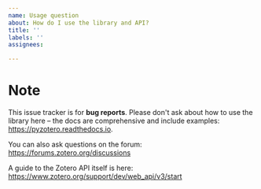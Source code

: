 ```yaml
---
name: Usage question
about: How do I use the library and API?
title: ''
labels: ''
assignees:

---
```


# Note
This issue tracker is for **bug reports**. Please don't ask about how to use the library here – the docs are comprehensive and include examples: https://pyzotero.readthedocs.io.

You can also ask questions on the forum: https://forums.zotero.org/discussions

A guide to the Zotero API itself is here: https://www.zotero.org/support/dev/web_api/v3/start
